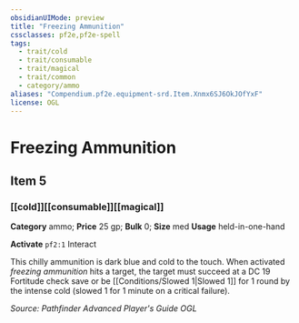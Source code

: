 ```yaml
---
obsidianUIMode: preview
title: "Freezing Ammunition"
cssclasses: pf2e,pf2e-spell
tags:
  - trait/cold
  - trait/consumable
  - trait/magical
  - trait/common
  - category/ammo
aliases: "Compendium.pf2e.equipment-srd.Item.Xnmx6SJ6OkJOfYxF"
license: OGL
---
```

# Freezing Ammunition
## Item 5
### [[cold]][[consumable]][[magical]]

**Category** ammo; 
**Price** 25 gp; 
**Bulk** 0; **Size** med
**Usage** held-in-one-hand

**Activate** `pf2:1` Interact

This chilly ammunition is dark blue and cold to the touch. When activated _freezing ammunition_ hits a target, the target must succeed at a DC 19 Fortitude check save or be [[Conditions/Slowed 1|Slowed 1]] for 1 round by the intense cold (slowed 1 for 1 minute on a critical failure).

*Source: Pathfinder Advanced Player's Guide*
*OGL*